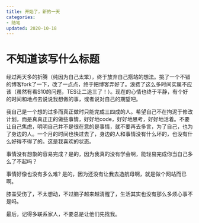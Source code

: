 ```yaml
---
title: 开始了，新的一天
categories:
- 随笔
updated: 2020-10-18 
---
```




# 不知道该写什么标题

经过两天多的折腾（纯因为自己太笨），终于放弃自己搭站的想法。挑了一个不错的博客fork了一下，改了一点点，终于把博客弄好了。浪费了这么多时间实属不应该（虽然有看S10的问题，TES让二追三了！）。现在的心情也终于平静，有个好的时间和地点去说说我想做的事，或者说对自己的期望吧。

我自己是一个想的过多而真正做时只能完成三四成的人。希望自己不在拘泥于修改计划，而是真真正正的做些事情，好好地code，好好地思考，好好地活着。不要让自己焦虑，明明自己并不是很在意的是事情，就不要再去多言，为了自己，也为了身边的人。一个月的时间也快过去了，身边的人和事情没有什么坏的，也没有什么好得不得了的。这是我喜欢的状态。

事情没有想象的容易完成？是的，因为我真的没有学会啊，能轻易完成你当自己多么了不起吗？

事情好像也没有多么难? 是的，因为还没有让我去造航母啊，就是做个网站而已啊。

膝盖受伤了，不太想动，不过脑子越来越清醒了，生活其实也没有那么多烦心事不是吗。



最后，记得多联系家人，不要总是让他们先找我。